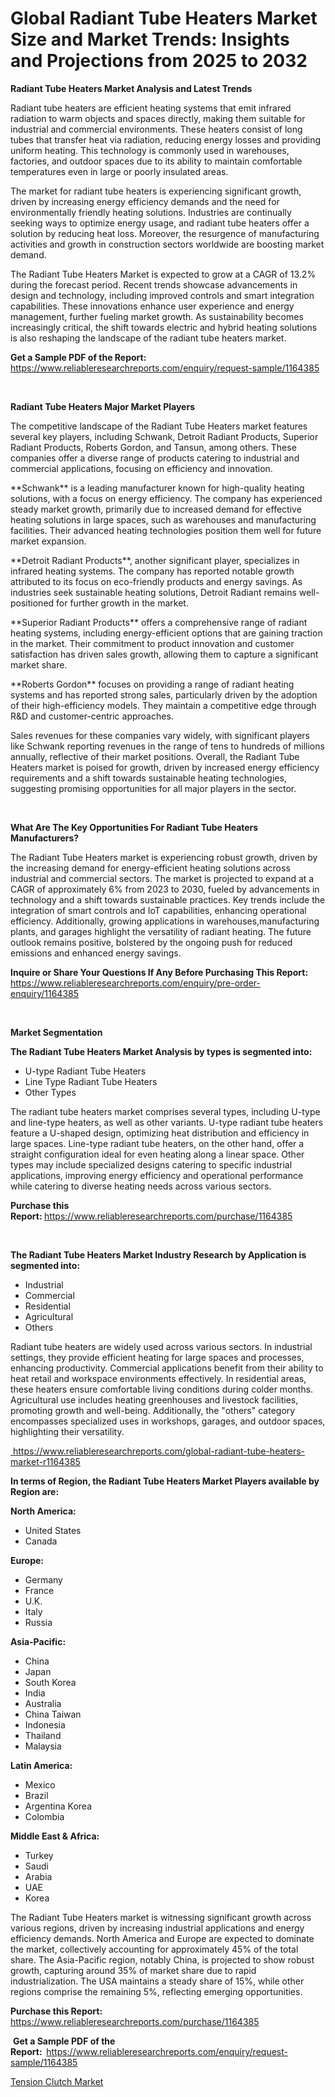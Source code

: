 <p><h1>Global Radiant Tube Heaters Market Size and Market Trends: Insights and Projections from 2025 to 2032</h1></p><p><strong>Radiant Tube Heaters Market Analysis and Latest Trends</strong></p>
<p><p>Radiant tube heaters are efficient heating systems that emit infrared radiation to warm objects and spaces directly, making them suitable for industrial and commercial environments. These heaters consist of long tubes that transfer heat via radiation, reducing energy losses and providing uniform heating. This technology is commonly used in warehouses, factories, and outdoor spaces due to its ability to maintain comfortable temperatures even in large or poorly insulated areas.</p><p>The market for radiant tube heaters is experiencing significant growth, driven by increasing energy efficiency demands and the need for environmentally friendly heating solutions. Industries are continually seeking ways to optimize energy usage, and radiant tube heaters offer a solution by reducing heat loss. Moreover, the resurgence of manufacturing activities and growth in construction sectors worldwide are boosting market demand.</p><p>The Radiant Tube Heaters Market is expected to grow at a CAGR of 13.2% during the forecast period. Recent trends showcase advancements in design and technology, including improved controls and smart integration capabilities. These innovations enhance user experience and energy management, further fueling market growth. As sustainability becomes increasingly critical, the shift towards electric and hybrid heating solutions is also reshaping the landscape of the radiant tube heaters market.</p></p>
<p><strong>Get a Sample PDF of the Report:&nbsp;</strong> <a href="https://www.reliableresearchreports.com/enquiry/request-sample/1164385?utm_campaign=2622&utm_medium=2&utm_source=Github&utm_content=ia&utm_term=22022025&utm_id=radiant-tube-heaters">https://www.reliableresearchreports.com/enquiry/request-sample/1164385</a></p>
<p>&nbsp;</p>
<p><strong>Radiant Tube Heaters Major Market Players</strong></p>
<p><p>The competitive landscape of the Radiant Tube Heaters market features several key players, including Schwank, Detroit Radiant Products, Superior Radiant Products, Roberts Gordon, and Tansun, among others. These companies offer a diverse range of products catering to industrial and commercial applications, focusing on efficiency and innovation.</p><p>**Schwank** is a leading manufacturer known for high-quality heating solutions, with a focus on energy efficiency. The company has experienced steady market growth, primarily due to increased demand for effective heating solutions in large spaces, such as warehouses and manufacturing facilities. Their advanced heating technologies position them well for future market expansion.</p><p>**Detroit Radiant Products**, another significant player, specializes in infrared heating systems. The company has reported notable growth attributed to its focus on eco-friendly products and energy savings. As industries seek sustainable heating solutions, Detroit Radiant remains well-positioned for further growth in the market.</p><p>**Superior Radiant Products** offers a comprehensive range of radiant heating systems, including energy-efficient options that are gaining traction in the market. Their commitment to product innovation and customer satisfaction has driven sales growth, allowing them to capture a significant market share.</p><p>**Roberts Gordon** focuses on providing a range of radiant heating systems and has reported strong sales, particularly driven by the adoption of their high-efficiency models. They maintain a competitive edge through R&D and customer-centric approaches.</p><p>Sales revenues for these companies vary widely, with significant players like Schwank reporting revenues in the range of tens to hundreds of millions annually, reflective of their market positions. Overall, the Radiant Tube Heaters market is poised for growth, driven by increased energy efficiency requirements and a shift towards sustainable heating technologies, suggesting promising opportunities for all major players in the sector.</p></p>
<p>&nbsp;</p>
<p><strong>What Are The Key Opportunities For Radiant Tube Heaters Manufacturers?</strong></p>
<p><p>The Radiant Tube Heaters market is experiencing robust growth, driven by the increasing demand for energy-efficient heating solutions across industrial and commercial sectors. The market is projected to expand at a CAGR of approximately 6% from 2023 to 2030, fueled by advancements in technology and a shift towards sustainable practices. Key trends include the integration of smart controls and IoT capabilities, enhancing operational efficiency. Additionally, growing applications in warehouses,manufacturing plants, and garages highlight the versatility of radiant heating. The future outlook remains positive, bolstered by the ongoing push for reduced emissions and enhanced energy savings.</p></p>
<p><strong>Inquire or Share Your Questions If Any Before Purchasing This Report:</strong> <a href="https://www.reliableresearchreports.com/enquiry/pre-order-enquiry/1164385?utm_campaign=2622&utm_medium=2&utm_source=Github&utm_content=ia&utm_term=22022025&utm_id=radiant-tube-heaters">https://www.reliableresearchreports.com/enquiry/pre-order-enquiry/1164385</a></p>
<p>&nbsp;</p>
<p><strong>Market Segmentation</strong></p>
<p><strong>The Radiant Tube Heaters Market Analysis by types is segmented into:</strong></p>
<p><ul><li>U-type Radiant Tube Heaters</li><li>Line Type Radiant Tube Heaters</li><li>Other Types</li></ul></p>
<p><p>The radiant tube heaters market comprises several types, including U-type and line-type heaters, as well as other variants. U-type radiant tube heaters feature a U-shaped design, optimizing heat distribution and efficiency in large spaces. Line-type radiant tube heaters, on the other hand, offer a straight configuration ideal for even heating along a linear space. Other types may include specialized designs catering to specific industrial applications, improving energy efficiency and operational performance while catering to diverse heating needs across various sectors.</p></p>
<p><strong>Purchase this Report:&nbsp;</strong><a href="https://www.reliableresearchreports.com/purchase/1164385?utm_campaign=2622&utm_medium=2&utm_source=Github&utm_content=ia&utm_term=22022025&utm_id=radiant-tube-heaters">https://www.reliableresearchreports.com/purchase/1164385</a></p>
<p>&nbsp;</p>
<p><strong>The Radiant Tube Heaters Market Industry Research by Application is segmented into:</strong></p>
<p><ul><li>Industrial</li><li>Commercial</li><li>Residential</li><li>Agricultural</li><li>Others</li></ul></p>
<p><p>Radiant tube heaters are widely used across various sectors. In industrial settings, they provide efficient heating for large spaces and processes, enhancing productivity. Commercial applications benefit from their ability to heat retail and workspace environments effectively. In residential areas, these heaters ensure comfortable living conditions during colder months. Agricultural use includes heating greenhouses and livestock facilities, promoting growth and well-being. Additionally, the "others" category encompasses specialized uses in workshops, garages, and outdoor spaces, highlighting their versatility.</p></p>
<p><a href="https://www.reliableresearchreports.com/global-radiant-tube-heaters-market-r1164385?utm_campaign=2622&utm_medium=2&utm_source=Github&utm_content=ia&utm_term=22022025&utm_id=radiant-tube-heaters">&nbsp;https://www.reliableresearchreports.com/global-radiant-tube-heaters-market-r1164385</a></p>
<p><strong>In terms of Region, the Radiant Tube Heaters Market Players available by Region are:</strong></p>
<p>
    <p> <strong> North America: </strong>
        <ul>
            <li>United States</li>
            <li>Canada</li>
        </ul>
        </p> 
    <p> <strong> Europe: </strong>
        <ul>
            <li>Germany</li>
            <li>France</li>
            <li>U.K.</li>
            <li>Italy</li>
            <li>Russia</li>
        </ul>
        </p> 
    <p> <strong> Asia-Pacific: </strong>
        <ul>
            <li>China</li>
            <li>Japan</li>
            <li>South Korea</li>
            <li>India</li>
            <li>Australia</li>
            <li>China Taiwan</li>
            <li>Indonesia</li>
            <li>Thailand</li>
            <li>Malaysia</li>
        </ul>
        </p> 
    <p> <strong> Latin America: </strong>
        <ul>
            <li>Mexico</li>
            <li>Brazil</li>
            <li>Argentina Korea</li>
            <li>Colombia</li>
        </ul>
        </p> 
    <p> <strong> Middle East & Africa: </strong>
        <ul>
            <li>Turkey</li>
            <li>Saudi</li>
            <li>Arabia</li>
            <li>UAE</li>
            <li>Korea</li>
        </ul>
    </p>
    </p>
<p><p>The Radiant Tube Heaters market is witnessing significant growth across various regions, driven by increasing industrial applications and energy efficiency demands. North America and Europe are expected to dominate the market, collectively accounting for approximately 45% of the total share. The Asia-Pacific region, notably China, is projected to show robust growth, capturing around 35% of market share due to rapid industrialization. The USA maintains a steady share of 15%, while other regions comprise the remaining 5%, reflecting emerging opportunities.</p></p>
<p><strong>Purchase this Report: </strong><a href="https://www.reliableresearchreports.com/purchase/1164385?utm_campaign=2622&utm_medium=2&utm_source=Github&utm_content=ia&utm_term=22022025&utm_id=radiant-tube-heaters">https://www.reliableresearchreports.com/purchase/1164385</a></p>
<p>&nbsp;<strong>Get a Sample PDF of the Report:&nbsp;&nbsp;</strong><a href="https://www.reliableresearchreports.com/enquiry/request-sample/1164385?utm_campaign=2622&utm_medium=2&utm_source=Github&utm_content=ia&utm_term=22022025&utm_id=radiant-tube-heaters">https://www.reliableresearchreports.com/enquiry/request-sample/1164385</a></p>
<p><strong></strong></p>
<p><p><a href="https://github.com/ahamdyzabira4/Market-Research-Report-List-1/blob/main/tension-clutch-market.md?utm_campaign=2622&utm_medium=2&utm_source=Github&utm_content=ia&utm_term=22022025&utm_id=radiant-tube-heaters">Tension Clutch Market</a></p></p>